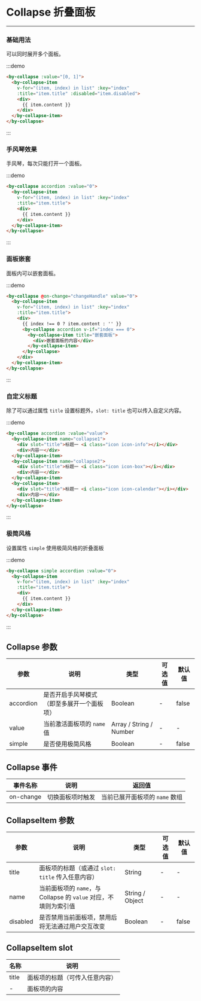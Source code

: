 
# Collapse 折叠面板

----

### 基础用法

可以同时展开多个面板。

:::demo
```html
<by-collapse :value="[0, 1]">
  <by-collapse-item
    v-for="(item, index) in list" :key="index"
    :title="item.title" :disabled="item.disabled">
    <div>
      {{ item.content }}
    </div>
  </by-collapse-item>
</by-collapse>
```
:::

### 手风琴效果

手风琴，每次只能打开一个面板。

:::demo
```html
<by-collapse accordion :value="0">
  <by-collapse-item
    v-for="(item, index) in list" :key="index"
    :title="item.title">
    <div>
      {{ item.content }}
    </div>
  </by-collapse-item>
</by-collapse>
```
:::

### 面板嵌套

面板内可以嵌套面板。

:::demo
```html
<by-collapse @on-change="changeHandle" value="0">
  <by-collapse-item
    v-for="(item, index) in list" :key="index"
    :title="item.title">
    <div>
      {{ index !== 0 ? item.content : '' }}
      <by-collapse accordion v-if="index === 0">
        <by-collapse-item title="嵌套面板">
          <div>嵌套面板的内容</div>
        </by-collapse-item>
      </by-collapse>
    </div>
  </by-collapse-item>
</by-collapse>
```
:::


### 自定义标题

除了可以通过属性 `title` 设置标题外，`slot: title` 也可以传入自定义内容。

:::demo
```html
<by-collapse accordion :value="value">
  <by-collapse-item name="collapse1">
    <div slot="title">标题一 <i class="icon icon-info"></i></div>
    <div>内容一</div>
  </by-collapse-item>
  <by-collapse-item name="collapse2">
    <div slot="title">标题一 <i class="icon icon-box"></i></div>
    <div>内容一</div>
  </by-collapse-item>
  <by-collapse-item>
    <div slot="title">标题一 <i class="icon icon-calendar"></i></div>
    <div>内容一</div>
  </by-collapse-item>
</by-collapse>
```
:::

### 极简风格

设置属性 `simple` 使用极简风格的折叠面板

:::demo
```html
<by-collapse simple accordion :value="0">
  <by-collapse-item
    v-for="(item, index) in list" :key="index"
    :title="item.title">
    <div>
      {{ item.content }}
    </div>
  </by-collapse-item>
</by-collapse>
```
:::

## Collapse 参数

| 参数      | 说明                                       | 类型                    | 可选值 | 默认值 |
|-----------|--------------------------------------------|-------------------------|--------|--------|
| accordion | 是否开启手风琴模式（即至多展开一个面板项） | Boolean                 | -      | false  |
| value     | 当前激活面板项的 `name` 值                 | Array / String / Number | -      | -      |
| simple    | 是否使用极简风格                           | Boolean                 | -      | false  |

## Collapse 事件

| 事件名称  | 说明             | 返回值                         |
|-----------|------------------|--------------------------------|
| on-change | 切换面板项时触发 | 当前已展开面板项的 `name` 数组 |

## CollapseItem 参数

| 参数     | 说明                                                             | 类型            | 可选值 | 默认值 |
|----------|------------------------------------------------------------------|-----------------|--------|--------|
| title    | 面板项的标题（或通过 `slot: title` 传入任意内容）                | String          | -      | -      |
| name     | 当前面板项的 `name`，与 Collapse 的 `value` 对应，不填则为索引值 | String / Object | -      | -      |
| disabled | 是否禁用当前面板项，禁用后将无法通过用户交互改变                 | Boolean         | -      | false  |

## CollapseItem slot

| 名称  | 说明                           |
|-------|--------------------------------|
| title | 面板项的标题（可传入任意内容） |
| -     | 面板项的内容                   |

<script>
  export default {
    data () {
      return {
        list: [
          { title: '标题1', content: '内容1' },
          { title: '标题2', content: '内容2' },
          { title: '标题3', content: '内容3', disabled: true }
        ],
        value: 'collapse1'
      }
    },
    methods: {
      changeHandle (val) {
        this.$message.info(`collapse change event: ${val}`)
      }
    }
  }
</script>
